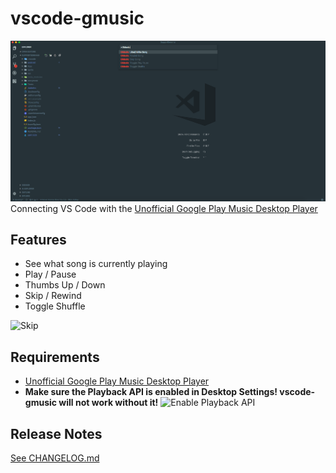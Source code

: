 # vscode-gmusic

![Overview](.github/Commands.png)
Connecting VS Code with the [Unofficial Google Play Music Desktop Player](https://googleplaymusicdesktopplayer.com/)

## Features

* See what song is currently playing
* Play / Pause
* Thumbs Up / Down
* Skip / Rewind
* Toggle Shuffle

![Skip](.github/skipSong.gif)

## Requirements

* [Unofficial Google Play Music Desktop Player](https://googleplaymusicdesktopplayer.com/)
* **Make sure the Playback API is enabled in Desktop Settings! vscode-gmusic will not work without it!**
![Enable Playback API](.github/playbackAPI.gif)

## Release Notes

[See CHANGELOG.md](CHANGELOG.md)
